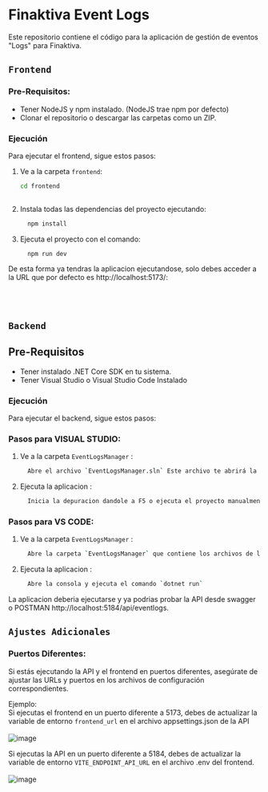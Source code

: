 # Finaktiva Event Logs

Este repositorio contiene el código para la aplicación de gestión de eventos "Logs" para Finaktiva.

## `Frontend`
### Pre-Requisitos:
  - Tener NodeJS y npm instalado. (NodeJS trae npm por defecto)
  - Clonar el repositorio o descargar las carpetas como un ZIP.

### Ejecución
Para ejecutar el frontend, sigue estos pasos:


1. Ve a la carpeta `frontend`:
   ```bash
   cd frontend
  
2. Instala todas las dependencias del proyecto ejecutando:
   ```bash
     npm install

3. Ejecuta el proyecto con el comando:
   ```bash
     npm run dev

De esta forma ya tendras la aplicacion ejecutandose, solo debes acceder a la URL que por defecto es http://localhost:5173/:




<br/>
<br/>

## `Backend`
## Pre-Requisitos
  - Tener instalado .NET Core SDK en tu sistema.
  - Tener Visual Studio o Visual Studio Code Instalado

### Ejecución
Para ejecutar el backend, sigue estos pasos:

### Pasos para VISUAL STUDIO:
1. Ve a la carpeta `EventLogsManager` :
   ```bash
     Abre el archivo `EventLogsManager.sln` Este archivo te abrirá la solucion del proyecto en VISUAL STUDIO

2. Ejecuta la aplicacion :
   ```bash
     Inicia la depuracion dandole a F5 o ejecuta el proyecto manualmente en la consola con el comando `dotnet run`

### Pasos para VS CODE:
1. Ve a la carpeta `EventLogsManager` :
   ```bash
     Abre la carpeta `EventLogsManager` que contiene los archivos de la API.

2. Ejecuta la aplicacion :
   ```bash
     Abre la consola y ejecuta el comando `dotnet run`

La aplicacion deberia ejecutarse y ya podrias probar la API desde swagger o POSTMAN http://localhost:5184/api/eventlogs.


## `Ajustes Adicionales`
### Puertos Diferentes:
Si estás ejecutando la API y el frontend en puertos diferentes, asegúrate de ajustar las URLs y puertos en los archivos de configuración correspondientes.

Ejemplo: <br/>
  Si ejecutas el frontend en un puerto diferente a 5173, debes de actualizar la variable de entorno `frontend_url` en el archivo appsettings.json de la API 
  <br/>
  <br/>
  ![image](https://github.com/HolaJose2/finaktiva-event-logs/assets/110427144/c7fbc70e-c962-44d5-8f01-a60e27bc50c9)

  Si ejecutas la API en un puerto diferente a 5184, debes de actualizar la variable de entorno `VITE_ENDPOINT_API_URL` en el archivo .env del frontend.
  <br/>
  <br/>
  ![image](https://github.com/HolaJose2/finaktiva-event-logs/assets/110427144/6715dd3c-fd16-4d11-af92-7b9cd5615a79)



   
